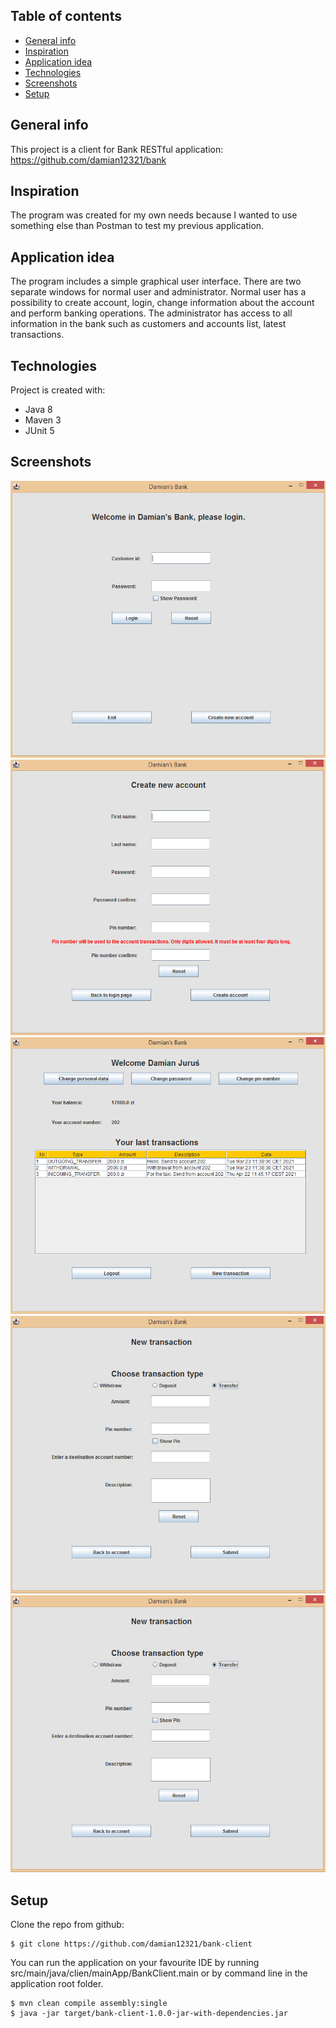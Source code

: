 ## Table of contents
* [General info](#general-info)
* [Inspiration](#inspiration)
* [Application idea](#application-idea)
* [Technologies](#technologies)
* [Screenshots](#screenshots)
* [Setup](#setup)

## General info
This project is a client for Bank RESTful application: https://github.com/damian12321/bank
	
## Inspiration
The program was created for my own needs because I wanted to use something else than Postman to test my previous application.

## Application idea
The program includes a simple graphical user interface.
There are two separate windows for normal user and administrator.
Normal user has a possibility to create account, login, change information about the account and perform banking operations.
The administrator has access to all information in the bank such as customers and accounts list, latest transactions.

## Technologies
Project is created with:
* Java 8
* Maven 3
* JUnit 5

## Screenshots
![Screen1](./img/Screen1.png)
![Screen2](./img/Screen2.png)
![Screen3](./img/Screen3.png)
![Screen4](./img/Screen4.png)
![Screen5](./img/Screen5.png)

## Setup
Clone the repo from github:
```
$ git clone https://github.com/damian12321/bank-client
```
You can run the application on your favourite IDE by running src/main/java/clien/mainApp/BankClient.main
or by command line in the application root folder.

```
$ mvn clean compile assembly:single
$ java -jar target/bank-client-1.0.0-jar-with-dependencies.jar
```

